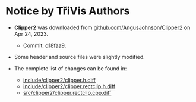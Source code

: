 # Notice by TřiVis Authors

- **Clipper2** was downloaded from [github.com/AngusJohnson/Clipper2](https://github.com/AngusJohnson/Clipper2) on Apr 24, 2023.
    - Commit: [d18faa9](https://github.com/AngusJohnson/Clipper2/commit/d18faa9a262ea27fcf52e0454611e9a3f8d74f30).

- Some header and source files were slightly modified.

- The complete list of changes can be found in:
    - [include/clipper2/clipper.h.diff](include/clipper2/clipper.h.diff)
    - [include/clipper2/clipper.rectclip.h.diff](include/clipper2/clipper.rectclip.h.diff)
    - [src/clipper2/clipper.rectclip.cpp.diff](src/clipper2/clipper.rectclip.cpp.diff)
